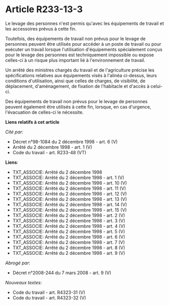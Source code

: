 # Article R233-13-3

Le levage des personnes n'est permis qu'avec les équipements de travail et les accessoires prévus à cette fin.

Toutefois, des équipements de travail non prévus pour le levage de personnes peuvent être utilisés pour accéder à un poste de
travail ou pour exécuter un travail lorsque l'utilisation d'équipements spécialement conçus pour le levage des personnes est
techniquement impossible ou expose celles-ci à un risque plus important lié à l'environnement de travail.

Un arrêté des ministres chargés du travail et de l'agriculture précise les spécifications relatives aux équipements visés à
l'alinéa ci-dessus, leurs conditions d'utilisation, ainsi que celles de charges, de visibilité, de déplacement,
d'aménagement, de fixation de l'habitacle et d'accès à celui-ci.

Des équipements de travail non prévus pour le levage de personnes peuvent également être utilisés à cette fin, lorsque, en
cas d'urgence, l'évacuation de celles-ci le nécessite.

**Liens relatifs à cet article**

_Cité par_:

  - Décret n°98-1084 du 2 décembre 1998 - art. 6 (V)
  - Arrêté du 2 décembre 1998 - art. 1 (V)
  - Code du travail - art. R233-48 (VT)

**Liens**:

  - TXT_ASSOCIE: Arrêté du 2 décembre 1998
  - TXT_ASSOCIE: Arrêté du 2 décembre 1998 - art. 1 (V)
  - TXT_ASSOCIE: Arrêté du 2 décembre 1998 - art. 10 (V)
  - TXT_ASSOCIE: Arrêté du 2 décembre 1998 - art. 11 (V)
  - TXT_ASSOCIE: Arrêté du 2 décembre 1998 - art. 12 (V)
  - TXT_ASSOCIE: Arrêté du 2 décembre 1998 - art. 13 (V)
  - TXT_ASSOCIE: Arrêté du 2 décembre 1998 - art. 14 (V)
  - TXT_ASSOCIE: Arrêté du 2 décembre 1998 - art. 15 (V)
  - TXT_ASSOCIE: Arrêté du 2 décembre 1998 - art. 2 (V)
  - TXT_ASSOCIE: Arrêté du 2 décembre 1998 - art. 3 (V)
  - TXT_ASSOCIE: Arrêté du 2 décembre 1998 - art. 4 (V)
  - TXT_ASSOCIE: Arrêté du 2 décembre 1998 - art. 5 (V)
  - TXT_ASSOCIE: Arrêté du 2 décembre 1998 - art. 6 (V)
  - TXT_ASSOCIE: Arrêté du 2 décembre 1998 - art. 7 (V)
  - TXT_ASSOCIE: Arrêté du 2 décembre 1998 - art. 8 (V)
  - TXT_ASSOCIE: Arrêté du 2 décembre 1998 - art. 9 (V)

_Abrogé par_:

  - Décret n°2008-244 du 7 mars 2008 - art. 9 (V)

_Nouveaux textes_:

  - Code du travail - art. R4323-31 (V)
  - Code du travail - art. R4323-32 (V)

